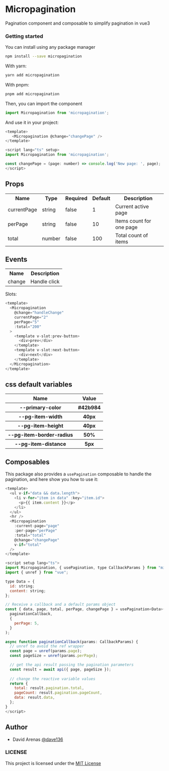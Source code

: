 # Micropagination
Pagination component and composable to simplify pagination in vue3

### Getting started

You can install using any package manager

```sh
npm install --save micropagination
```

With yarn:
```sh
yarn add micropagination
```

With pnpm:
```sh
pnpm add micropagination
```

Then, you can import the component

```ts
import Micropagination from 'micropagination';
```

And use it in your project:

```javascript
<template>
   <Micropagination @change="changePage" />
</template>

<script lang="ts" setup>
import Micropagination from 'micropagination';

const changePage = (page: number) => console.log('New page: ', page);
</script>
```

## Props
<table>
  <tr>
    <th>Name</th>
    <th>Type</th>
    <th>Required</th>
    <th>Default</th>
    <th>Description</th>
  </tr>
  <tr>
    <td>currentPage</td>
    <td>string</td>
    <td>false</td>
    <td>1</td>
    <td>Current active page</td>
  </tr>
  <tr>
    <td>perPage</td>
    <td>string</td>
    <td>false</td>
    <td>10</td>
    <td>Items count for one page</td>
  </tr>
  <tr>
    <td>total</td>
    <td>number</td>
    <td>false</td>
    <td>100</td>
    <td>Total count of items</td>
  </tr>
  </tr>
</table>

## Events
<table>
  <tr>
    <th>Name</th>
    <th>Description</th>
  </tr>
  <tr>
    <td>change</td>
    <td>Handle click</td>
  </tr>
</table>

Slots:
```javascript
<template>
  <Micropagination
    @change="handleChange"
    currentPage="2"
    perPage="5"
    :total="200"
  >
    <template v-slot:prev-button>
      <div>prev</div>
    </template>
    <template v-slot:next-button>
      <div>next</div>
    </template>
  </Micropagination>
</template>
```

## css default variables
<table>
    <tr>
        <th>Name</th>
        <th>Value</th>
    </tr>
    <tr>
        <th>--primary-color</th>
        <th>#42b984</th>
    </tr>
    <tr>
        <th>--pg-item-width</th>
        <th>40px</th>
    </tr>
    <tr>
        <th>--pg-item-height</th>
        <th>40px</th>
    </tr>
    <tr>
        <th>--pg-item-border-radius</th>
        <th>50%</th>
    </tr>
    <tr>
        <th>--pg-item-distance</th>
        <th>5px</th>
    </tr>
</table>

## Composables

This package also provides a `usePagination` composable to handle the pagination, and here show you how to use it:

```javascript
<template>
  <ul v-if="data && data.length">
    <li v-for="item in data" :key="item.id">
      <p>{{ item.content }}</p>
    </li>
  </ul>
  <hr />
  <Micropagination
    :current-page="page"
    :per-page="perPage"
    :total="total"
    @change="changePage"
    v-if="total"
  />
</template>

<script setup lang="ts">
import Micropagination, { usePagination, type CallbackParams } from "micropagination";
import { unref } from "vue";

type Data = {
  id: string;
  content: string;
};

// Receive a callback and a default params object
const { data, page, total, perPage, changePage } = usePagination<Data>(
  paginationCallback,
  {
    perPage: 5,
  }
);

async function paginationCallback(params: CallbackParams) {
  // unref to avoid the ref wrapper
  const page = unref(params.page);
  const pageSize = unref(params.perPage);

  // get the api result passing the pagination parameters
  const result = await api({ page, pageSize });
   
  // change the reactive variable values
  return {
    total: result.pagination.total,
    pageCount: result.pagination.pageCount,
    data: result.data,
  };
}
</script>

```
## Author

- David Arenas [@dave136](https://twitter.com/davejs4)


### LICENSE
This project is licensed under the [MIT License](LICENSE)
